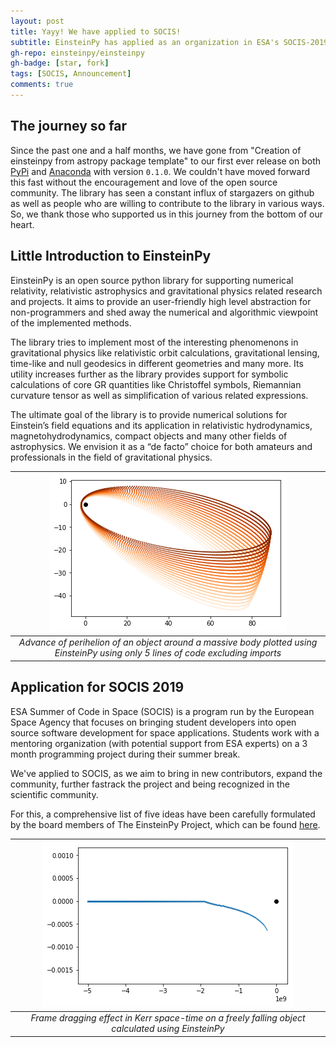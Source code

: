 ```yaml
---
layout: post
title: Yayy! We have applied to SOCIS!
subtitle: EinsteinPy has applied as an organization in ESA's SOCIS-2019
gh-repo: einsteinpy/einsteinpy
gh-badge: [star, fork]
tags: [SOCIS, Announcement]
comments: true
---
```


## The journey so far

Since the past one and a half months, we have gone from "Creation of einsteinpy from astropy package template" to our first ever release on both [PyPi](https://pypi.org/project/einsteinpy/) and [Anaconda](https://anaconda.org/conda-forge/einsteinpy) with version `0.1.0`. We couldn't have moved forward this fast without the encouragement and love of the open source community. The library has seen a constant influx of stargazers on github as well as people who are willing to contribute to the library in various ways. So, we thank those who supported us in this journey from the bottom of our heart.

## Little Introduction to EinsteinPy

EinsteinPy is an open source python library for supporting numerical relativity, relativistic astrophysics and gravitational physics related research and projects. It aims to provide an user-friendly high level abstraction for non-programmers and shed away the numerical and algorithmic viewpoint of the implemented methods.

The library tries to implement most of the interesting phenomenons in gravitational physics like relativistic orbit calculations, gravitational lensing, time-like and null geodesics in different geometries and many more. Its utility increases further as the library provides support for symbolic calculations of core GR quantities like Christoffel symbols, Riemannian curvature tensor as well as simplification of various related expressions.

The ultimate goal of the library is to provide numerical solutions for Einstein’s field equations and its application in relativistic hydrodynamics, magnetohydrodynamics, compact objects and many other fields of astrophysics. We envision it as a “de facto” choice for both amateurs and professionals in the field of gravitational physics.

| ![](../img/blog2/advance.png) |
|:--:|
| *Advance of perihelion of an object around a massive body plotted using EinsteinPy using only 5 lines of code excluding imports* |

## Application for SOCIS 2019

ESA Summer of Code in Space (SOCIS) is a program run by the European Space Agency that focuses on bringing student developers into open source software development for space applications. Students work with a mentoring organization (with potential support from ESA experts) on a 3 month programming project during their summer break.

We've applied to SOCIS, as we aim to bring in new contributors, expand the community, further fastrack the project and being recognized in the scientific community.

For this, a comprehensive list of five ideas have been carefully formulated by the board members of The EinsteinPy Project, which can be found [here](https://github.com/einsteinpy/einsteinpy/wiki/SOCIS-Ideas).

| ![](../img/blog2/frame_dragging.png) |
|:--:|
| *Frame dragging effect in Kerr space-time on a freely falling object calculated using EinsteinPy* |
